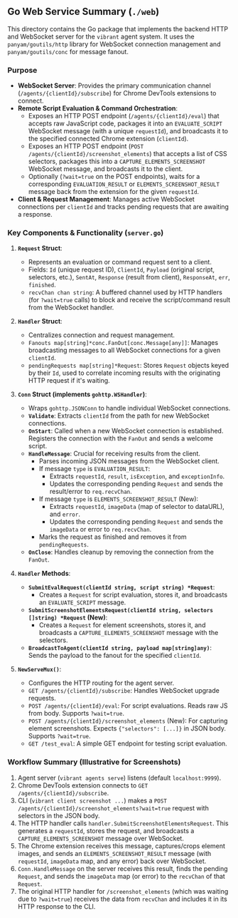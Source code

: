 ## Go Web Service Summary (`./web`)

This directory contains the Go package that implements the backend HTTP and WebSocket server for the `vibrant` agent system. It uses the `panyam/goutils/http` library for WebSocket connection management and `panyam/goutils/conc` for message fanout.

### Purpose

*   **WebSocket Server**: Provides the primary communication channel (`/agents/{clientId}/subscribe`) for Chrome DevTools extensions to connect.
*   **Remote Script Evaluation & Command Orchestration**: 
    *   Exposes an HTTP POST endpoint (`/agents/{clientId}/eval`) that accepts raw JavaScript code, packages it into an `EVALUATE_SCRIPT` WebSocket message (with a unique `requestId`), and broadcasts it to the specified connected Chrome extension (`clientId`).
    *   Exposes an HTTP POST endpoint (`POST /agents/{clientId}/screenshot_elements`) that accepts a list of CSS selectors, packages this into a `CAPTURE_ELEMENTS_SCREENSHOT` WebSocket message, and broadcasts it to the client.
    *   Optionally (`?wait=true` on the POST endpoints), waits for a corresponding `EVALUATION_RESULT` or `ELEMENTS_SCREENSHOT_RESULT` message back from the extension for the given `requestId`.
*   **Client & Request Management**: Manages active WebSocket connections per `clientId` and tracks pending requests that are awaiting a response.

### Key Components & Functionality (`server.go`)

1.  **`Request` Struct**:
    *   Represents an evaluation or command request sent to a client.
    *   Fields: `Id` (unique request ID), `ClientId`, `Payload` (original script, selectors, etc.), `SentAt`, `Response` (result from client), `ResponseAt`, `err`, `finished`.
    *   `recvChan chan string`: A buffered channel used by HTTP handlers (for `?wait=true` calls) to block and receive the script/command result from the WebSocket handler.

2.  **`Handler` Struct**:
    *   Centralizes connection and request management.
    *   `Fanouts map[string]*conc.FanOut[conc.Message[any]]`: Manages broadcasting messages to all WebSocket connections for a given `clientId`.
    *   `pendingRequests map[string]*Request`: Stores `Request` objects keyed by their `Id`, used to correlate incoming results with the originating HTTP request if it's waiting.

3.  **`Conn` Struct (implements `gohttp.WSHandler`)**:
    *   Wraps `gohttp.JSONConn` to handle individual WebSocket connections.
    *   **`Validate`**: Extracts `clientId` from the path for new WebSocket connections.
    *   **`OnStart`**: Called when a new WebSocket connection is established. Registers the connection with the `FanOut` and sends a welcome script.
    *   **`HandleMessage`**: Crucial for receiving results from the client.
        *   Parses incoming JSON messages from the WebSocket client.
        *   If message `type` is `EVALUATION_RESULT`:
            *   Extracts `requestId`, `result`, `isException`, and `exceptionInfo`.
            *   Updates the corresponding pending `Request` and sends the result/error to `req.recvChan`.
        *   If message `type` is `ELEMENTS_SCREENSHOT_RESULT` (New):
            *   Extracts `requestId`, `imageData` (map of selector to dataURL), and `error`.
            *   Updates the corresponding pending `Request` and sends the `imageData` or error to `req.recvChan`.
        *   Marks the request as finished and removes it from `pendingRequests`.
    *   **`OnClose`**: Handles cleanup by removing the connection from the `FanOut`.

4.  **`Handler` Methods**:
    *   **`SubmitEvalRequest(clientId string, script string) *Request`**:
        *   Creates a `Request` for script evaluation, stores it, and broadcasts an `EVALUATE_SCRIPT` message.
    *   **`SubmitScreenshotElementsRequest(clientId string, selectors []string) *Request` (New)**:
        *   Creates a `Request` for element screenshots, stores it, and broadcasts a `CAPTURE_ELEMENTS_SCREENSHOT` message with the selectors.
    *   **`BroadcastToAgent(clientId string, payload map[string]any)`**: Sends the payload to the fanout for the specified `clientId`.

5.  **`NewServeMux()`**:
    *   Configures the HTTP routing for the agent server.
    *   `GET /agents/{clientId}/subscribe`: Handles WebSocket upgrade requests.
    *   `POST /agents/{clientId}/eval`: For script evaluations. Reads raw JS from body. Supports `?wait=true`.
    *   `POST /agents/{clientId}/screenshot_elements` (New): For capturing element screenshots. Expects `{"selectors": [...]}` in JSON body. Supports `?wait=true`.
    *   `GET /test_eval`: A simple GET endpoint for testing script evaluation.

### Workflow Summary (Illustrative for Screenshots)

1.  Agent server (`vibrant agents serve`) listens (default `localhost:9999`).
2.  Chrome DevTools extension connects to `GET /agents/{clientId}/subscribe`.
3.  CLI (`vibrant client screenshot ...`) makes a `POST /agents/{clientId}/screenshot_elements?wait=true` request with selectors in the JSON body.
4.  The HTTP handler calls `handler.SubmitScreenshotElementsRequest`. This generates a `requestId`, stores the request, and broadcasts a `CAPTURE_ELEMENTS_SCREENSHOT` message over WebSocket.
5.  The Chrome extension receives this message, captures/crops element images, and sends an `ELEMENTS_SCREENSHOT_RESULT` message (with `requestId`, `imageData` map, and any error) back over WebSocket.
6.  `Conn.HandleMessage` on the server receives this result, finds the pending `Request`, and sends the `imageData` map (or error) to the `recvChan` of that `Request`.
7.  The original HTTP handler for `/screenshot_elements` (which was waiting due to `?wait=true`) receives the data from `recvChan` and includes it in its HTTP response to the CLI.

